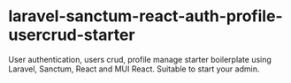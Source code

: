# laravel-sanctum-react-auth-profile-usercrud-starter
User authentication, users crud, profile manage starter boilerplate using Laravel, Sanctum, React and MUI React. Suitable to start your admin.
